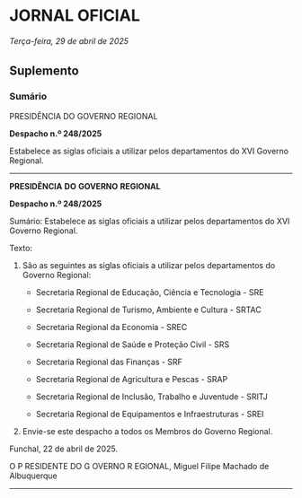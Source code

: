 # JORNAL OFICIAL

###### Terça-feira, 29 de abril de 2025

## **Suplemento**

### **Sumário**

PRESIDÊNCIA DO GOVERNO REGIONAL

**Despacho n.º 248/2025**

Estabelece as siglas oficiais a utilizar pelos departamentos do XVI Governo
Regional.




---

**PRESIDÊNCIA** **DO** **GOVERNO** **REGIONAL**


**Despacho n.º 248/2025**


Sumário:
Estabelece as siglas oficiais a utilizar pelos departamentos do XVI Governo Regional.

Texto:

1. São as seguintes as siglas oficiais a utilizar pelos departamentos do Governo Regional:

    - Secretaria Regional de Educação, Ciência e Tecnologia - SRE

    - Secretaria Regional de Turismo, Ambiente e Cultura - SRTAC

    - Secretaria Regional da Economia - SREC

    - Secretaria Regional de Saúde e Proteção Civil - SRS

    - Secretaria Regional das Finanças - SRF

    - Secretaria Regional de Agricultura e Pescas - SRAP

    - Secretaria Regional de Inclusão, Trabalho e Juventude - SRITJ

    - Secretaria Regional de Equipamentos e Infraestruturas - SREI

2. Envie-se este despacho a todos os Membros do Governo Regional.

Funchal, 22 de abril de 2025.

O P RESIDENTE DO G OVERNO R EGIONAL, Miguel Filipe Machado de Albuquerque




---
